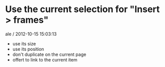 
# Use the current selection for "Insert > frames"

ale / 2012-10-15 15:03:13

- use its size
- use its position
- don't duplicate on the current page
- offert to link to the current item
